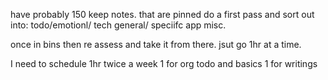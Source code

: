 have probably 150 keep notes.
that are pinned
do a first pass and sort out into:
todo/emotionl/
tech general/ speciifc app
misc.

once in bins
then re assess and take it from there.
jsut go 1hr at a time.

I need to schedule
1hr twice a week
1 for org todo and basics
1 for writings